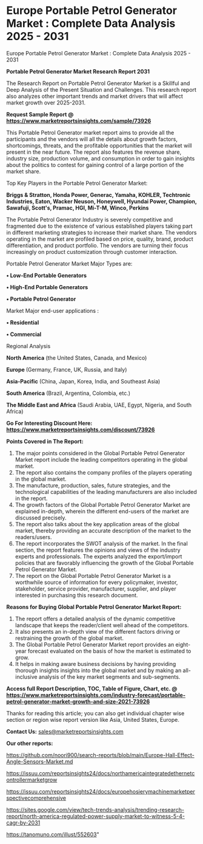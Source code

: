 # Europe Portable Petrol Generator Market : Complete Data Analysis 2025 - 2031
Europe Portable Petrol Generator Market : Complete Data Analysis 2025 - 2031

<strong>Portable Petrol Generator Market Research Report 2031</strong>

The Research Report on Portable Petrol Generator Market is a Skillful and Deep Analysis of the Present Situation and Challenges. This research report also analyzes other important trends and market drivers that will affect market growth over 2025-2031.

<strong>Request Sample Report @ <a href=https://www.marketreportsinsights.com/sample/73926>https://www.marketreportsinsights.com/sample/73926</a></strong>

This Portable Petrol Generator market report aims to provide all the participants and the vendors will all the details about growth factors, shortcomings, threats, and the profitable opportunities that the market will present in the near future. The report also features the revenue share, industry size, production volume, and consumption in order to gain insights about the politics to contest for gaining control of a large portion of the market share.

Top Key Players in the Portable Petrol Generator Market:

<strong>Briggs & Stratton, Honda Power, Generac, Yamaha, KOHLER, Techtronic Industries, Eaton, Wacker Neuson, Honeywell, Hyundai Power, Champion, Sawafuji, Scott&#39;s, Pramac, HGI, Mi-T-M, Winco, Perkins</strong>

The Portable Petrol Generator Industry is severely competitive and fragmented due to the existence of various established players taking part in different marketing strategies to increase their market share. The vendors operating in the market are profiled based on price, quality, brand, product differentiation, and product portfolio. The vendors are turning their focus increasingly on product customization through customer interaction.

Portable Petrol Generator Market Major Types are:

<strong>• Low-End Portable Generators

• High-End Portable Generators

• Portable Petrol Generator</strong>

Market Major end-user applications :

<strong>• Residential

• Commercial</strong>

Regional Analysis

</u><strong><b>North America</b></strong> (the United States, Canada, and Mexico)

<strong><b>Europe </b></strong>(Germany, France, UK, Russia, and Italy)

<strong><b>Asia-Pacific</b></strong> (China, Japan, Korea, India, and Southeast Asia)

<strong><b>South America</b></strong> (Brazil, Argentina, Colombia, etc.)

<strong><b>The Middle East and Africa</b></strong> (Saudi Arabia, UAE, Egypt, Nigeria, and South Africa)

<strong>Go For Interesting Discount Here: <a href=https://www.marketreportsinsights.com/discount/73926>https://www.marketreportsinsights.com/discount/73926</a></strong>

<strong>Points Covered in The Report:</strong>
<ol>
  <li>The major points considered in the Global Portable Petrol Generator Market report include the leading competitors operating in the global market.</li>
  <li>The report also contains the company profiles of the players operating in the global market.</li>
  <li>The manufacture, production, sales, future strategies, and the technological capabilities of the leading manufacturers are also included in the report.</li>
  <li>The growth factors of the Global Portable Petrol Generator Market are explained in-depth, wherein the different end-users of the market are discussed precisely.</li>
  <li>The report also talks about the key application areas of the global market, thereby providing an accurate description of the market to the readers/users.</li>
  <li>The report incorporates the SWOT analysis of the market. In the final section, the report features the opinions and views of the industry experts and professionals. The experts analyzed the export/import policies that are favorably influencing the growth of the Global Portable Petrol Generator Market.</li>
  <li>The report on the Global Portable Petrol Generator Market is a worthwhile source of information for every policymaker, investor, stakeholder, service provider, manufacturer, supplier, and player interested in purchasing this research document.</li>
</ol>
<strong>Reasons for Buying Global Portable Petrol Generator Market Report:</strong>

<ol>
  <li>The report offers a detailed analysis of the dynamic competitive landscape that keeps the reader/client well ahead of the competitors.</li>
  <li>It also presents an in-depth view of the different factors driving or restraining the growth of the global market.</li>
  <li>The Global Portable Petrol Generator Market report provides an eight-year forecast evaluated on the basis of how the market is estimated to grow.</li>
  <li>It helps in making aware business decisions by having providing thorough insights insights into the global market and by making an all-inclusive analysis of the key market segments and sub-segments.</li>
</ol>
<strong>Access full Report Description, TOC, Table of Figure, Chart, etc. @ <a href=https://www.marketreportsinsights.com/industry-forecast/portable-petrol-generator-market-growth-and-size-2021-73926>https://www.marketreportsinsights.com/industry-forecast/portable-petrol-generator-market-growth-and-size-2021-73926</a></strong>


Thanks for reading this article; you can also get individual chapter wise section or region wise report version like Asia, United States, Europe.

<strong>Contact Us:</strong>
sales@marketreportsinsights.com

<strong>Our other reports:</strong>

<a href=https://github.com/noori900/search-reports/blob/main/Europe-Hall-Effect-Angle-Sensors-Market.md>https://github.com/noori900/search-reports/blob/main/Europe-Hall-Effect-Angle-Sensors-Market.md</a>

<a href=https://issuu.com/reportsinsights24/docs/northamericaintegratedethernetcontrollermarketgrow>https://issuu.com/reportsinsights24/docs/northamericaintegratedethernetcontrollermarketgrow</a>

<a href=https://issuu.com/reportsinsights24/docs/europehosierymachinemarketperspectivecomprehensive>https://issuu.com/reportsinsights24/docs/europehosierymachinemarketperspectivecomprehensive</a>

<a href=https://sites.google.com/view/tech-trends-analysis/trending-research-report/north-america-regulated-power-supply-market-to-witness-5-4-cagr-by-2031>https://sites.google.com/view/tech-trends-analysis/trending-research-report/north-america-regulated-power-supply-market-to-witness-5-4-cagr-by-2031</a>

<a href=https://tanomuno.com/illust/552603>https://tanomuno.com/illust/552603</a>"
